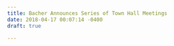 ```yaml
---
title: Bacher Announces Series of Town Hall Meetings
date: 2018-04-17 00:07:14 -0400
draft: true

---
```

